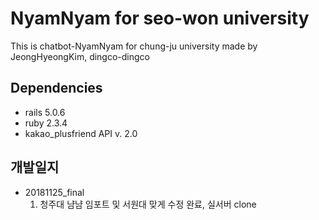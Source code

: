 # NyamNyam for seo-won university
This is chatbot-NyamNyam for chung-ju university
made by JeongHyeongKim, dingco-dingco



## Dependencies
- rails 5.0.6
- ruby 2.3.4
- kakao_plusfriend API v. 2.0



## 개발일지
- 20181125_final
  1. 청주대 냠냠 임포트 및 서원대 맞게 수정 완료, 실서버 clone